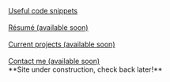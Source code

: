 <body>
    <a href="https://zruiz.com/snippets" class="btn">Useful code snippets</a>
    <br>
    <br>
    <a href="https://zruiz.com/" class="btn">Résumé (available soon)</a>
    <br>
    <br>
    <a href="https://zruiz.com/" class="btn">Current projects (available soon)</a>
    <br>
    <br>
    <a href="https://zruiz.com/" class="btn">Contact me (available soon)</a>

<br>
**Site under construction, check back later!**
</body>